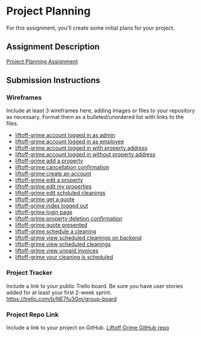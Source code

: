 # Project Planning
For this assignment, you'll create some initial plans for your project.

## Assignment Description
[Project Planning Assignment](https://education.launchcode.org/liftoff/modules/assignments/project-planning)

## Submission Instructions

### Wireframes

Include at least 3 wireframes here, adding images or files to your repository as necessary. Format them as a bulleted/unordered list with links to the files.
* [liftoff-grime account logged in as admin](liftoff-grime_account_logged_in_as_admin.png)
* [liftoff-grime account logged in as employee](liftoff-grime_account_logged_in_as_employee.png)
* [liftoff-grime account logged in with property address](liftoff-grime_account_logged_in_with_property_address.png)
* [liftoff-grime account logged in without property address](liftoff-grime_account_logged_in_without_property_address.png)
* [liftoff-grime add a property](liftoff-grime_add_a_property.png)
* [liftoff-grime cancellation confirmation](liftoff-grime_cancellation_confirmation.png)
* [liftoff-grime create an account](liftoff-grime_create_an_account.png)
* [liftoff-grime edit a property](liftoff-grime_edit_a_property.png)
* [liftoff-grime edit my properties](liftoff-grime_edit_my_properties.png)
* [liftoff-grime edit schduled cleanings](liftoff-grime_edit_schduled_cleanings.png)
* [liftoff-grime get a quote](liftoff-grime_get_a_quote.png)
* [liftoff-grime index logged out](liftoff-grime_index_logged_out.png)
* [liftoff-grime login page](liftoff-grime_login_page.png)
* [liftoff-grime property deletion confirmation](liftoff-grime_property_deletion_confirmation.png)
* [liftoff-grime quote presented](liftoff-grime_quote_presented.png)
* [liftoff-grime schedule a cleaning](liftoff-grime_schedule_a_cleaning.png)
* [liftoff-grime view scheduled cleanings on backend](liftoff-grime_view_scheduled_cleanings_on_backend.png)
* [liftoff-grime view scheduled cleanings](liftoff-grime_view_scheduled_cleanings.png)
* [liftoff-grime view unpaid invoices](liftoff-grime_view_unpaid_invoices.png)
* [liftoff-grime your cleaning is scheduled](liftoff-grime_your_cleaning_is_scheduled.png)

### Project Tracker

Include a link to your public Trello board. Be sure you have user stories added for at least your first 2-week sprint.
https://trello.com/b/NE7fu3Gm/group-board
### Project Repo Link

Include a link to your project on GitHub.
[Liftoff Grime GitHub repo](https://github.com/April-2022-LC-LiftOff/dalton_liftoff_repo)